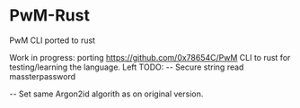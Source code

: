 # PwM-Rust
PwM CLI ported to rust

Work in progress: porting https://github.com/0x78654C/PwM CLI to rust for testing/learning the language.
Left TODO:
 -- Secure string read massterpassword
 
 -- Set same Argon2id algorith as on original version.
